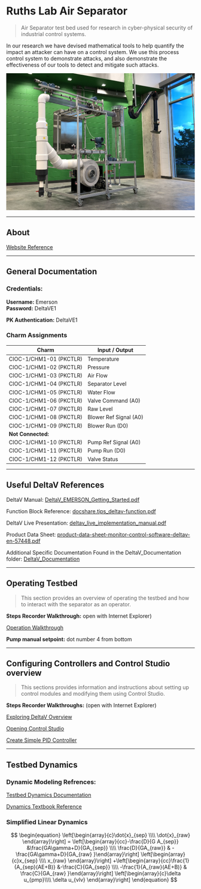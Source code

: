 # Ruths Lab Air Separator
> Air Separator test bed used for research in cyber-physical security of industrial control systems.

In our research we have devised mathematical tools to help quantify the impact an attacker can have on a control system.  We use this process control system to demonstrate attacks, and also demonstrate the effectiveness of our tools to detect and mitigate such attacks.

![Seperator Testbed](fig/separator_testbed.jpg)

---

## About

[Website Reference](http://justinruths.com/separator-testbed/)

---

## General Documentation

### Credentials:

**Username:** Emerson  
**Password:** DeltaVE1

**PK Authentication:** DeltaVE1

### Charm Assignments

Charm | Input / Output
------ | -----
CIOC-1/CHM1-01 (PKCTLR) | Temperature
CIOC-1/CHM1-02 (PKCTLR) | Pressure
CIOC-1/CHM1-03 (PKCTLR) | Air Flow
CIOC-1/CHM1-04 (PKCTLR) | Separator Level
CIOC-1/CHM1-05 (PKCTLR) | Water Flow
CIOC-1/CHM1-06 (PKCTLR) | Valve Command (A0)
CIOC-1/CHM1-07 (PKCTLR) | Raw Level
CIOC-1/CHM1-08 (PKCTLR) | Blower Ref Signal (A0)
CIOC-1/CHM1-09 (PKCTLR) | Blower Run (D0)
**Not Connected:** | 
CIOC-1/CHM1-10 (PKCTLR) | Pump Ref Signal (A0)
CIOC-1/CHM1-11 (PKCTLR) | Pump Run (D0)
CIOC-1/CHM1-12 (PKCTLR) | Valve Status

---

## Useful DeltaV References

DeltaV Manual: 
[DeltaV_EMERSON_Getting_Started.pdf](DeltaV_Documentation/DeltaV_EMERSON_Getting_Started.pdf)

Function Block Reference: 
[docshare.tips_deltav-function.pdf](DeltaV_Documentation/docshare.tips_deltav-function.pdf)

DeltaV Live Presentation: 
[deltav_live_implementation_manual.pdf](DeltaV_Documentation/deltav_live_implementation_manual.pdf)

Product Data Sheet: 
[product-data-sheet-monitor-control-software-deltav-en-57448.pdf](DeltaV_Documentation/product-data-sheet-monitor-control-software-deltav-en-57448.pdf)

Additional Specific Documentation Found in the DeltaV_Documentation folder: [DeltaV_Documentation](DeltaV_Documentation)

---

## Operating Testbed
> This section provides an overview of operating the testbed and how to interact with the separator as an operator.

 
**Steps Recorder Walkthrough:** open with Internet Explorer)

[Operation Walkthrough](ScreenRecordings/OperatingTestbed.mht)

**Pump manual setpoint:**
dot number 4 from bottom

---

## Configuring Controllers and Control Studio overview
> This sections provides information and instructions about setting up control modules and modifying them using Control Studio.



 **Steps Recorder Walkthroughs:** (open with Internet Explorer)

[Exploring DeltaV Overview](ScreenRecordings/ExploringDeltaVOverview.mht) 

[Opening Control Studio](ScreenRecordings/OpenControlStudio.mht)

[Create Simple PID Controller](ScreenRecordings/CreatePIDController.mht)

---

## Testbed Dynamics

### Dynamic Modeling Refrences:

[Testbed Dynamics Documentation](SystemModel/testbed_modeling.pdf)

[Dynamics Textbook Reference](SystemModel/Control_of_continuous_flow_boiling_syste.pdf)


### Simplified Linear Dynamics
$$
\begin{equation}
\left[\begin{array}{c}\dot{x}_{sep} \\\\ \dot{x}_{raw} \end{array}\right] = \left[\begin{array}{cc}-\frac{D}{G A_{sep}} &\frac{GA\gamma+D}{GA_{sep}}  \\\\ \frac{D}{GA_{raw}} & -\frac{GA\gamma+D}{GA_{raw} }\end{array}\right]  \left[\begin{array}{c}x_{sep} \\\\ x_{raw} \end{array}\right] +\left[\begin{array}{cc}\frac{1}{A_{sep}(AE+B)} &-\frac{C}{GA_{sep}}  \\\\ -\frac{1}{A_{raw}(AE+B)} & \frac{C}{GA_{raw} }\end{array}\right] \left[\begin{array}{c}\delta u_{pmp}\\\\  \delta u_{vlv} \end{array}\right]
\end{equation}
$$


<!-- ## Configuring System and Managing IO (CHARMs)
> This section provides information and instructions on configuring the system, specificyally CHARMs for input/output.



## Managing DeltaV Operate Interfaces
> This sections provides information and instructions about configuring DeltaV Operate interfaces for interacting with the system. -->




